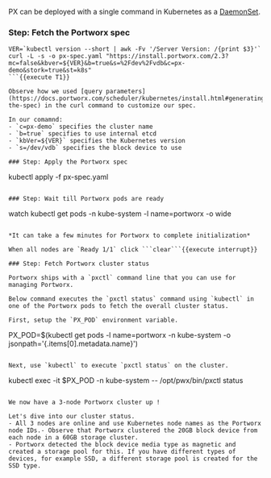 PX can be deployed with a single command in Kubernetes as a [DaemonSet](https://kubernetes.io/docs/concepts/workloads/controllers/daemonset/).

### Step: Fetch the Portworx spec

```
VER=`kubectl version --short | awk -Fv '/Server Version: /{print $3}'`
curl -L -s -o px-spec.yaml "https://install.portworx.com/2.3?mc=false&kbver=${VER}&b=true&s=%2Fdev%2Fvdb&c=px-demo&stork=true&st=k8s"
```{{execute T1}}

Observe how we used [query parameters](https://docs.portworx.com/scheduler/kubernetes/install.html#generating-the-spec) in the curl command to customize our spec.

In our comamnd:
- `c=px-demo` specifies the cluster name
- `b=true` specifies to use internal etcd
- `kbVer=${VER}` specifies the Kubernetes version
- `s=/dev/vdb` specifies the block device to use

### Step: Apply the Portworx spec

```
kubectl apply -f px-spec.yaml
```{{execute T1}}

### Step: Wait till Portworx pods are ready

```
watch kubectl get pods -n kube-system -l name=portworx -o wide
```{{execute T1}}

*It can take a few minutes for Portworx to complete initialization*

When all nodes are `Ready 1/1` click ```clear```{{execute interrupt}}

### Step: Fetch Portworx cluster status

Portworx ships with a `pxctl` command line that you can use for managing Portworx.

Below command executes the `pxctl status` command using `kubectl` in one of the Portworx pods to fetch the overall cluster status.

First, setup the `PX_POD` environment variable.
```
PX_POD=$(kubectl get pods -l name=portworx -n kube-system -o jsonpath='{.items[0].metadata.name}')
```{{interrupt execute}}

Next, use `kubectl` to execute `pxctl status` on the cluster.
```
kubectl exec -it $PX_POD -n kube-system -- /opt/pwx/bin/pxctl status
```{{execute T1}}

We now have a 3-node Portworx cluster up ! 

Let's dive into our cluster status.
- All 3 nodes are online and use Kubernetes node names as the Portworx node IDs.- Observe that Portworx clustered the 20GB block device from each node in a 60GB storage cluster.
- Portworx detected the block device media type as magnetic and created a storage pool for this. If you have different types of devices, for example SSD, a different storage pool is created for the SSD type.
